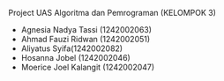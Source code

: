 Project UAS Algoritma dan Pemrograman (KELOMPOK 3)
- Agnesia Nadya Tassi (1242002063)
- Ahmad Fauzi Ridwan (1242002051)
- Aliyatus Syifa(1242002082)
- Hosanna Jobel (1242002046)
- Moerice Joel Kalangit (1242002047)

